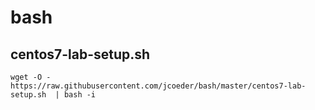 # bash

## centos7-lab-setup.sh
`wget -O - https://raw.githubusercontent.com/jcoeder/bash/master/centos7-lab-setup.sh  | bash -i`
